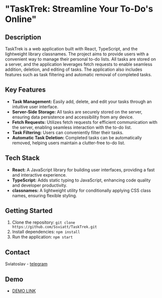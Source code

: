 # "TaskTrek: Streamline Your To-Do's Online"

## Description

TaskTrek is a web application built with React, TypeScript, and the lightweight library classnames. The project aims to provide users with a convenient way to manage their personal to-do lists. All tasks are stored on a server, and the application leverages fetch requests to enable seamless addition, deletion, and editing of tasks. The application also includes features such as task filtering and automatic removal of completed tasks.

## Key Features

- **Task Management:** Easily add, delete, and edit your tasks through an intuitive user interface.
- **Server-Side Storage:** All tasks are securely stored on the server, ensuring data persistence and accessibility from any device.
- **Fetch Requests:** Utilizes fetch requests for efficient communication with the server, enabling seamless interaction with the to-do list.
- **Task Filtering:** Users can conveniently filter their tasks.
- **Automatic Task Deletion:** Completed tasks can be automatically removed, helping users maintain a clutter-free to-do list.

## Tech Stack

- **React:** A JavaScript library for building user interfaces, providing a fast and interactive experience.
- **TypeScript:** Adds static typing to JavaScript, enhancing code quality and developer productivity.
- **classnames:** A lightweight utility for conditionally applying CSS class names, ensuring flexible styling.

## Getting Started

1. Clone the repository: `git clone https://github.com/Ssviatt/TaskTrek.git`
2. Install dependencies: `npm install`
3. Run the application: `npm start`

## Contact
Sviatoslav - [telegram](https://t.me/ssviatt)

## Demo
- [DEMO LINK](https://Ssviatt.github.io/TaskTrek/)